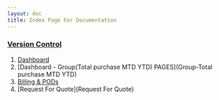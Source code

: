 ```yaml
---
layout: doc
title: Index Page For Documentation
---
```

### [Version Control](version) 
1. [Dashboard](dashboard)
2. [Dashboard - Group(Total purchase MTD YTD) PAGES](Group-Total purchase MTD YTD)
3. [Billing & PODs](Billing_PODs)
4. [Request For Quote](Request For Quote)

   
